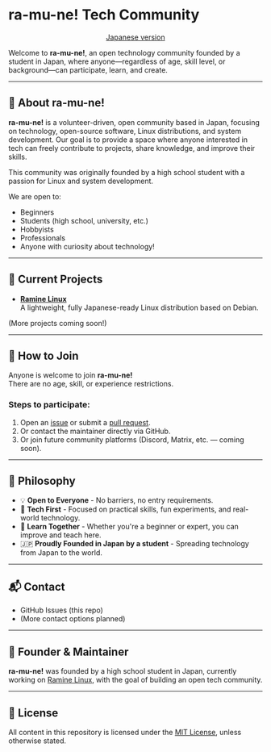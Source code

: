 # ra-mu-ne! Tech Community
<p align="center">
 <a href="./README-ja.md">Japanese version</a>
</p>

Welcome to **ra-mu-ne!**, an open technology community founded by a student in Japan, where anyone—regardless of age, skill level, or background—can participate, learn, and create.

---

## 🎯 About ra-mu-ne!

**ra-mu-ne!** is a volunteer-driven, open community based in Japan, focusing on technology, open-source software, Linux distributions, and system development. Our goal is to provide a space where anyone interested in tech can freely contribute to projects, share knowledge, and improve their skills.

This community was originally founded by a high school student with a passion for Linux and system development.

We are open to:

- Beginners
- Students (high school, university, etc.)
- Hobbyists
- Professionals
- Anyone with curiosity about technology!

---

## 🚀 Current Projects

- **[Ramine Linux](https://github.com/ra-mu-ne/ramine)**  
  A lightweight, fully Japanese-ready Linux distribution based on Debian.

(More projects coming soon!)

---

## 🤝 How to Join

Anyone is welcome to join **ra-mu-ne!**  
There are no age, skill, or experience restrictions.

### Steps to participate:
1. Open an [issue](https://github.com/ra-mu-ne/ra-mu-ne/issues) or submit a [pull request](https://github.com/ra-mu-ne/ra-mu-ne/pulls).
2. Or contact the maintainer directly via GitHub.
3. Or join future community platforms (Discord, Matrix, etc. — coming soon).

---

## 📜 Philosophy

- 💡 **Open to Everyone** - No barriers, no entry requirements.
- 🔧 **Tech First** - Focused on practical skills, fun experiments, and real-world technology.
- 🌱 **Learn Together** - Whether you're a beginner or expert, you can improve and teach here.
- 🇯🇵 **Proudly Founded in Japan by a student** - Spreading technology from Japan to the world.

---

## 📬 Contact

- GitHub Issues (this repo)
- (More contact options planned)

---

## 🙏 Founder & Maintainer

**ra-mu-ne!** was founded by a high school student in Japan, currently working on [Ramine Linux](https://github.com/ra-mu-ne/ramine), with the goal of building an open tech community.

---

## 📄 License

All content in this repository is licensed under the [MIT License](LICENSE), unless otherwise stated.
